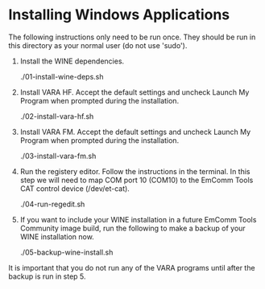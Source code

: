 # Installing Windows Applications

The following instructions only need to be run once. They should be run
in this directory as your normal user (do not use 'sudo').

1. Install the WINE dependencies.

    ./01-install-wine-deps.sh

2. Install VARA HF. Accept the default settings and uncheck Launch My Program
   when prompted during the installation.

    ./02-install-vara-hf.sh

3. Install VARA FM. Accept the default settings and uncheck Launch My Program
   when prompted during the installation.

    ./03-install-vara-fm.sh

4. Run the registery editor. Follow the instructions in the terminal. In 
   this step we will need to map COM port 10 (COM10) to the EmComm Tools
   CAT control device (/dev/et-cat).

    ./04-run-regedit.sh

5. If you want to include your WINE installation in a future EmComm Tools
   Community image build, run the following to make a backup of your WINE
   installation now.

    ./05-backup-wine-install.sh

It is important that you do not run any of the VARA programs until after
the backup is run in step 5.
